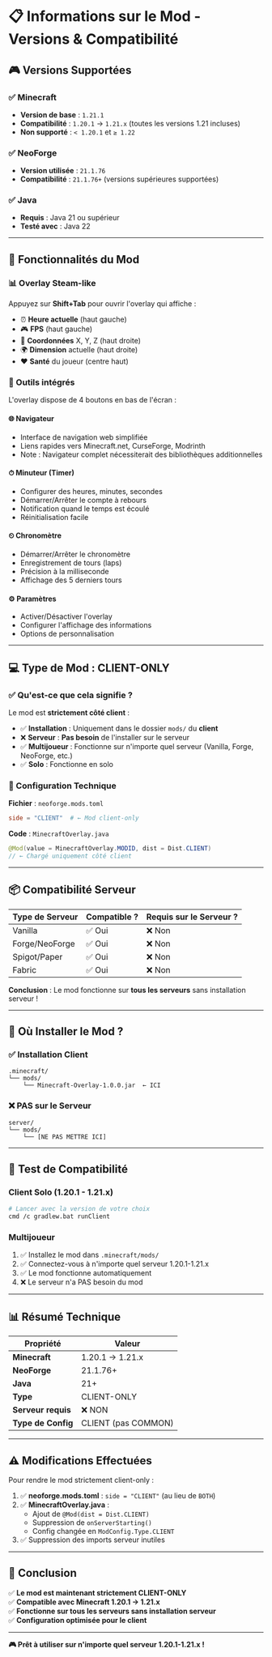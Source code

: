 # 📋 Informations sur le Mod - Versions & Compatibilité

## 🎮 Versions Supportées

### ✅ Minecraft
- **Version de base** : `1.21.1`
- **Compatibilité** : `1.20.1` → `1.21.x` (toutes les versions 1.21 incluses)
- **Non supporté** : `< 1.20.1` et `≥ 1.22`

### ✅ NeoForge
- **Version utilisée** : `21.1.76`
- **Compatibilité** : `21.1.76+` (versions supérieures supportées)

### ✅ Java
- **Requis** : Java 21 ou supérieur
- **Testé avec** : Java 22

---

## 🎯 Fonctionnalités du Mod

### 📊 Overlay Steam-like
Appuyez sur **Shift+Tab** pour ouvrir l'overlay qui affiche :
- ⏰ **Heure actuelle** (haut gauche)
- 🎮 **FPS** (haut gauche)
- 📍 **Coordonnées** X, Y, Z (haut droite)
- 🌍 **Dimension** actuelle (haut droite)
- ❤️ **Santé** du joueur (centre haut)

### 🔧 Outils intégrés
L'overlay dispose de 4 boutons en bas de l'écran :

#### 🌐 **Navigateur**
- Interface de navigation web simplifiée
- Liens rapides vers Minecraft.net, CurseForge, Modrinth
- Note : Navigateur complet nécessiterait des bibliothèques additionnelles

#### ⏱ **Minuteur (Timer)**
- Configurer des heures, minutes, secondes
- Démarrer/Arrêter le compte à rebours
- Notification quand le temps est écoulé
- Réinitialisation facile

#### ⏲ **Chronomètre**
- Démarrer/Arrêter le chronomètre
- Enregistrement de tours (laps)
- Précision à la milliseconde
- Affichage des 5 derniers tours

#### ⚙ **Paramètres**
- Activer/Désactiver l'overlay
- Configurer l'affichage des informations
- Options de personnalisation

---

## 💻 Type de Mod : **CLIENT-ONLY**

### ✅ Qu'est-ce que cela signifie ?

Le mod est **strictement côté client** :
- ✅ **Installation** : Uniquement dans le dossier `mods/` du **client**
- ❌ **Serveur** : **Pas besoin** de l'installer sur le serveur
- ✅ **Multijoueur** : Fonctionne sur n'importe quel serveur (Vanilla, Forge, NeoForge, etc.)
- ✅ **Solo** : Fonctionne en solo

### 🔧 Configuration Technique

**Fichier** : `neoforge.mods.toml`
```toml
side = "CLIENT"  # ← Mod client-only
```

**Code** : `MinecraftOverlay.java`
```java
@Mod(value = MinecraftOverlay.MODID, dist = Dist.CLIENT)
// ← Chargé uniquement côté client
```

---

## 📦 Compatibilité Serveur

| Type de Serveur | Compatible ? | Requis sur le Serveur ? |
|-----------------|--------------|------------------------|
| Vanilla | ✅ Oui | ❌ Non |
| Forge/NeoForge | ✅ Oui | ❌ Non |
| Spigot/Paper | ✅ Oui | ❌ Non |
| Fabric | ✅ Oui | ❌ Non |

**Conclusion** : Le mod fonctionne sur **tous les serveurs** sans installation serveur !

---

## 🎯 Où Installer le Mod ?

### ✅ Installation Client
```
.minecraft/
└── mods/
    └── Minecraft-Overlay-1.0.0.jar  ← ICI
```

### ❌ PAS sur le Serveur
```
server/
└── mods/
    └── [NE PAS METTRE ICI]
```

---

## 🚀 Test de Compatibilité

### Client Solo (1.20.1 - 1.21.x)
```bash
# Lancer avec la version de votre choix
cmd /c gradlew.bat runClient
```

### Multijoueur
1. ✅ Installez le mod dans `.minecraft/mods/`
2. ✅ Connectez-vous à n'importe quel serveur 1.20.1-1.21.x
3. ✅ Le mod fonctionne automatiquement
4. ❌ Le serveur n'a PAS besoin du mod

---

## 📊 Résumé Technique

| Propriété | Valeur |
|-----------|--------|
| **Minecraft** | 1.20.1 → 1.21.x |
| **NeoForge** | 21.1.76+ |
| **Java** | 21+ |
| **Type** | CLIENT-ONLY |
| **Serveur requis** | ❌ NON |
| **Type de Config** | CLIENT (pas COMMON) |

---

## ⚠️ Modifications Effectuées

Pour rendre le mod strictement client-only :

1. ✅ **neoforge.mods.toml** : `side = "CLIENT"` (au lieu de `BOTH`)
2. ✅ **MinecraftOverlay.java** : 
   - Ajout de `@Mod(dist = Dist.CLIENT)`
   - Suppression de `onServerStarting()`
   - Config changée en `ModConfig.Type.CLIENT`
3. ✅ Suppression des imports serveur inutiles

---

## 🎉 Conclusion

✅ **Le mod est maintenant strictement CLIENT-ONLY**  
✅ **Compatible avec Minecraft 1.20.1 → 1.21.x**  
✅ **Fonctionne sur tous les serveurs sans installation serveur**  
✅ **Configuration optimisée pour le client**

---

**🎮 Prêt à utiliser sur n'importe quel serveur 1.20.1-1.21.x !**

